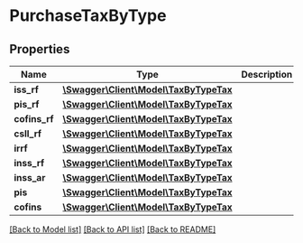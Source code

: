 # PurchaseTaxByType

## Properties
Name | Type | Description | Notes
------------ | ------------- | ------------- | -------------
**iss_rf** | [**\Swagger\Client\Model\TaxByTypeTax**](TaxByTypeTax.md) |  | [optional] 
**pis_rf** | [**\Swagger\Client\Model\TaxByTypeTax**](TaxByTypeTax.md) |  | [optional] 
**cofins_rf** | [**\Swagger\Client\Model\TaxByTypeTax**](TaxByTypeTax.md) |  | [optional] 
**csll_rf** | [**\Swagger\Client\Model\TaxByTypeTax**](TaxByTypeTax.md) |  | [optional] 
**irrf** | [**\Swagger\Client\Model\TaxByTypeTax**](TaxByTypeTax.md) |  | [optional] 
**inss_rf** | [**\Swagger\Client\Model\TaxByTypeTax**](TaxByTypeTax.md) |  | [optional] 
**inss_ar** | [**\Swagger\Client\Model\TaxByTypeTax**](TaxByTypeTax.md) |  | [optional] 
**pis** | [**\Swagger\Client\Model\TaxByTypeTax**](TaxByTypeTax.md) |  | [optional] 
**cofins** | [**\Swagger\Client\Model\TaxByTypeTax**](TaxByTypeTax.md) |  | [optional] 

[[Back to Model list]](../README.md#documentation-for-models) [[Back to API list]](../README.md#documentation-for-api-endpoints) [[Back to README]](../README.md)


